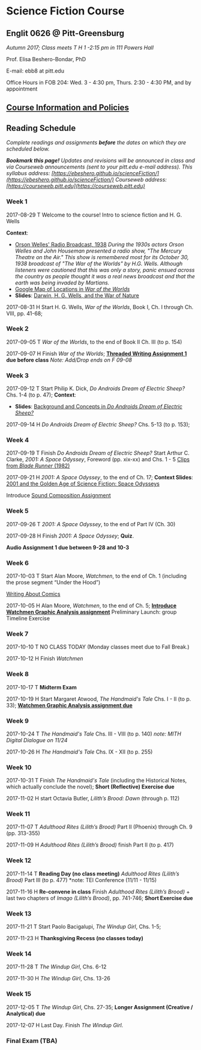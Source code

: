# Science Fiction Course
## Englit 0626 @ Pitt-Greensburg

*Autumn 2017; Class meets T H 1 -2:15 pm in 111 Powers Hall*

Prof. Elisa Beshero-Bondar, PhD

E-mail: ebb8 at pitt.edu

Office Hours in FOB 204: Wed. 3 - 4:30 pm, Thurs. 2:30 - 4:30 PM, and by appointment

## [Course Information and Policies](courseInfo.md)

## Reading Schedule
*Complete readings and assignments **before** the dates on which they are scheduled below.*

***Bookmark this page!** Updates and revisions will be announced in class and via Courseweb announcements (sent to your pitt.edu e-mail address).*
*This syllabus address: [https://ebeshero.github.io/scienceFiction/](https://ebeshero.github.io/scienceFiction/)  Courseweb address: [https://courseweb.pitt.edu](https://courseweb.pitt.edu)* 

### Week 1
2017-08-29	T Welcome to the course! Intro to science fiction and H. G. Wells

**Context**: 

* [Orson Welles' Radio Broadcast, 1938](http://sounds.mercurytheatre.info/mercury/381030.mp3)
*During the 1930s actors Orson Welles and John Houseman presented a radio show, "The Mercury Theatre on the Air." This show is remembered most for its October 30, 1938 broadcast of "The War of the Worlds" by H.G. Wells. Although listeners were cautioned that this was only a story, panic ensued across the country as people thought it was a real news broadcast and that the earth was being invaded by Martians.*
* [Google Map of Locations in *War of the Worlds*](https://www.google.com/maps/d/viewer?msa=0&mid=17JQcwSQJtlF6TuJlz82wYEavri8&ll=51.52497957029441%2C0.17337799999995696&z=9)
* **Slides**: [Darwin, H. G. Wells, and the War of Nature](https://www.slideshare.net/ebbondar/darwin-h-g-wells-and-the-war-of-nature)

2017-08-31	H Start H. G. Wells, *War of the Worlds*, Book I, Ch. I through Ch. VIII, pp. 41-68;

### Week 2
2017-09-05	T *War of the Worlds*, to the end of Book II Ch. III (to p. 154)

2017-09-07	H Finish *War of the Worlds*; **[Threaded Writing Assignment 1](http://upg-sciencefiction-2017.wikispaces.com/Threaded+Writing+Assignment+1+%28WoW%29) due before class**
*Note: Add/Drop ends on F 09-08*

### Week 3
2017-09-12	T  Start Philip K. Dick, *Do Androids Dream of Electric Sheep?* Chs. 1-4 (to p. 47); 
**Context**:

* **Slides**: [Background and Concepts in *Do Androids Dream of Electric Sheep?*](https://www.slideshare.net/ebbondar/doandroidsdream)

2017-09-14	H *Do Androids Dream of Electric Sheep?* Chs. 5-13 (to p. 153); 

### Week 4
2017-09-19	T Finish *Do Androids Dream of Electric Sheep?*  Start Arthur C. Clarke, *2001: A Space Odyssey*, Foreword (pp. xix-xx) and Chs. 1 - 5
[Clips from *Blade Runner* (1982)](https://www.youtube.com/playlist?list=PLZbXA4lyCtqpOurhK3_v7BJLXyCFmYzKH)

2017-09-21	H *2001: A Space Odyssey*, to the end of Ch. 17; 
**Context Slides**: [2001 and the Golden Age of Science Fiction: Space Odysseys](https://www.slideshare.net/ebbondar/space-odysseys)

Introduce [Sound Composition Assignment](audioAssign1.md) 

### Week 5
2017-09-26	T *2001: A Space Odyssey*, to the end of Part IV (Ch. 30)

2017-09-28	H Finish *2001: A Space Odyssey*; **Quiz**.

**Audio Assignment 1 due between 9-28 and 10-3**

### Week 6
2017-10-03	T Start Alan Moore, *Watchmen*,  to the end of Ch. 1 (including the prose segment “Under the Hood”) 

[Writing About Comics](WritingAboutComics.pdf)

2017-10-05	H Alan Moore, *Watchmen*, to the end of Ch. 5; 
**[Introduce Watchmen Graphic Analysis assignment](Fa2017WatchmenGraphicAnalysis.pdf)**
Preliminary Launch: group Timeline Exercise

### Week 7
2017-10-10	T NO CLASS TODAY (Monday classes meet due to Fall Break.)

2017-10-12	H Finish *Watchmen*

### Week 8
2017-10-17	T **Midterm Exam**

2017-10-19	H Start Margaret Atwood, *The Handmaid's Tale* Chs. I - II (to p. 33); **[Watchmen Graphic Analysis assignment due](Fa2017WatchmenGraphicAnalysis.pdf)**

### Week 9
2017-10-24	T *The Handmaid's Tale* Chs. III - VIII (to p. 140) 
*note: MITH Digital Dialogue on 11/24* 

2017-10-26	H *The Handmaid's Tale* Chs.  IX - XII (to p. 255)

### Week 10
2017-10-31	T Finish *The Handmaid's Tale* (including the Historical Notes, which actually conclude the novel); **Short (Reflective) Exercise due**

2017-11-02	H start Octavia Butler, *Lilith’s Brood: Dawn* (through p. 112)

### Week 11
2017-11-07	T  *Adulthood Rites (Lilith’s Brood)* Part II (Phoenix) through Ch. 9 (pp. 313-355)

2017-11-09	H *Adulthood Rites (Lilith’s Brood)* finish Part II (to p. 417)

### Week 12
2017-11-14	T **Reading Day (no class meeting)** *Adulthood Rites (Lilith’s Brood)* Part III (to p. 477)
*note: TEI Conference (11/11 - 11/15)

2017-11-16	H **Re-convene in class** Finish *Adulthood Rites (Lilith’s Brood)* + last two chapters of *Imago (Lilith’s Brood)*, pp. 741-746; **Short Exercise due**

### Week 13
2017-11-21	T Start Paolo Bacigalupi, *The Windup Girl*, Chs. 1-5;

2017-11-23	H **Thanksgiving Recess (no classes today)** 

### Week 14
2017-11-28	T *The Windup Girl*, Chs. 6-12

2017-11-30	H *The Windup Girl*, Chs. 13-26

### Week 15
2017-12-05	T *The Windup Girl*, Chs. 27-35; **Longer Assignment (Creative / Analytical) due** 

2017-12-07	H Last Day. Finish *The Windup Girl*.

### Final Exam (TBA)
